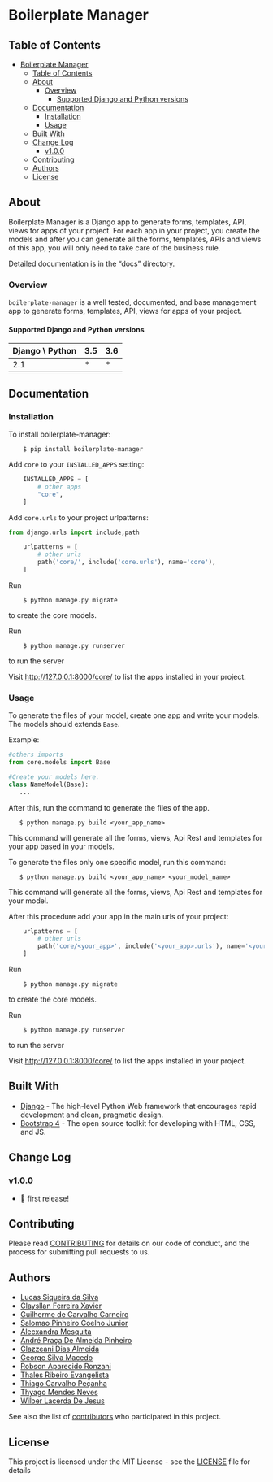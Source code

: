 # Boilerplate Manager

## Table of Contents

- [Boilerplate Manager](#boilerplate-manager)
    - [Table of Contents](#table-of-contents)
    - [About](#about)
        - [Overview](#overview)
            - [Supported Django and Python versions](#supported-django-and-python-versions)
    - [Documentation](#documentation)
        - [Installation](#installation)
        - [Usage](#usage)
    - [Built With](#built-with)
    - [Change Log](#change-log)
        - [v1.0.0](#v1.0.0)
    - [Contributing](#contributing)
    - [Authors](#authors)
    - [License](#license)


## About

Boilerplate Manager is a Django app to generate forms, templates, API, views for apps of your project. For each app in your project, you create the models and after you can generate all the forms, templates, APIs and views of this app, you will only need to take care of the business rule.

Detailed documentation is in the “docs” directory.

### Overview

`boilerplate-manager` is a well tested, documented, and base management app to generate forms, templates, API, views for apps of your project.

#### Supported Django and Python versions

Django \ Python | 3.5 | 3.6
--------------- | --- | ---
2.1  |  *  |  *


## Documentation

### Installation

To install boilerplate-manager:

```shell
    $ pip install boilerplate-manager
```

Add `core` to your `INSTALLED_APPS` setting:

```python
    INSTALLED_APPS = [
        # other apps
        "core",
    ]
```

Add `core.urls` to your project urlpatterns:

```python
from django.urls import include,path

    urlpatterns = [
        # other urls
        path('core/', include('core.urls'), name='core'),
    ]
```
Run 
```shell 
    $ python manage.py migrate
```
to create the core models.

Run 
```shell 
    $ python manage.py runserver
```
to run the server

Visit http://127.0.0.1:8000/core/ to list the apps installed in your project.  

### Usage

To generate the files of your model, create one app and write your models. The models should extends `Base`.

Example:

 ```python
 #others imports
 from core.models import Base

#Create your models here.
class NameModel(Base):
    ...
 ```
After this, run the command to generate the files of the app.

 ```shell
    $ python manage.py build <your_app_name> 
 ```
This command will generate all the forms, views, Api Rest and templates for your app based in your models.

To generate the files only one specific model, run this command:


 ```shell
    $ python manage.py build <your_app_name> <your_model_name>
 ```

 This command will generate all the forms, views, Api Rest and templates for your model.

After this procedure add your app in the main urls of your project:

```python
    urlpatterns = [
        # other urls
        path('core/<your_app>', include('<your_app>.urls'), name='<your_app>'),
    ]
```
Run
 
```shell 
    $ python manage.py migrate
```
to create the core models.

Run 
```shell 
    $ python manage.py runserver
```
to run the server

Visit http://127.0.0.1:8000/core/ to list the apps installed in your project.

## Built With

* [Django](https://www.djangoproject.com/) - The high-level Python Web framework that encourages rapid development and clean, pragmatic design.
* [Bootstrap 4](https://getbootstrap.com/) - The open source toolkit for developing with HTML, CSS, and JS. 
  
## Change Log

### v1.0.0
- 🎉 first release!


## Contributing

Please read [CONTRIBUTING](CONTRIBUTING.md) for details on our code of conduct, and the process for submitting pull requests to us.

## Authors

* [Lucas Siqueira da Silva](https://github.com/lucas-siqueira)
* [Claysllan Ferreira Xavier](https://github.com/claysllanxavier)
* [Guilherme de Carvalho Carneiro](https://github.com/guilhermecarvalhocarneiro)
* [Salomao Pinheiro Coelho Junior](https://github.com/spcoelhojr)
* [Alecxandra Mesquita](https://github.com/AlecxandraMesquita)
* [André Praça De Almeida Pinheiro](https://github.com/apracapinheiro)
* [Clazzeani Dias Almeida](https://github.com/clazzeani)
* [George Silva Macedo](https://github.com/geor128)
* [Robson Aparecido Ronzani](https://github.com/ronzani)
* [Thales Ribeiro Evangelista](https://github.com/thales-t)
* [Thiago Carvalho Peçanha](https://github.com/carvalhopecanha)
* [Thyago Mendes Neves](https://github.com/thyagomn)
* [Wilber Lacerda De Jesus](https://github.com/wilberlacerda)


See also the list of [contributors](https://github.com/agencia-tecnologia-palmas/boilerplate-manager/contributors) who participated in this project.

## License

This project is licensed under the MIT License - see the [LICENSE](LICENSE) file for details
